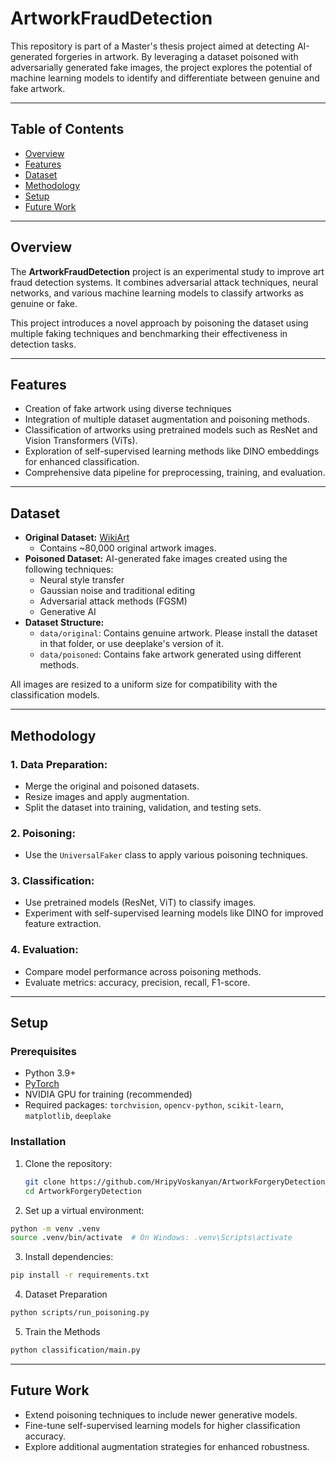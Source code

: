 # ArtworkFraudDetection

This repository is part of a Master's thesis project aimed at detecting AI-generated forgeries in artwork. By leveraging a dataset poisoned with adversarially generated fake images, the project explores the potential of machine learning models to identify and differentiate between genuine and fake artwork.  

---

## Table of Contents
- [Overview](#overview)
- [Features](#features)
- [Dataset](#dataset)
- [Methodology](#methodology)
- [Setup](#setup)
- [Future Work](#future-work)

---

## Overview
The **ArtworkFraudDetection** project is an experimental study to improve art fraud detection systems. It combines adversarial attack techniques, neural networks, and various machine learning models to classify artworks as genuine or fake. 

This project introduces a novel approach by poisoning the dataset using multiple faking techniques and benchmarking their effectiveness in detection tasks.

---

## Features
- Creation of fake artwork using diverse techniques 
- Integration of multiple dataset augmentation and poisoning methods.
- Classification of artworks using pretrained models such as ResNet and Vision Transformers (ViTs).
- Exploration of self-supervised learning methods like DINO embeddings for enhanced classification.
- Comprehensive data pipeline for preprocessing, training, and evaluation.

---

## Dataset
- **Original Dataset:** [WikiArt](https://www.wikiart.org/)
  - Contains ~80,000 original artwork images.
- **Poisoned Dataset:** AI-generated fake images created using the following techniques:
  - Neural style transfer
  - Gaussian noise and traditional editing
  - Adversarial attack methods (FGSM)
  - Generative AI
- **Dataset Structure:**  
  - `data/original`: Contains genuine artwork. Please install the dataset in that folder, or use deeplake's version of it.
  - `data/poisoned`: Contains fake artwork generated using different methods.  

All images are resized to a uniform size for compatibility with the classification models.

---

## Methodology
### 1. Data Preparation:
   - Merge the original and poisoned datasets.
   - Resize images and apply augmentation.
   - Split the dataset into training, validation, and testing sets.

### 2. Poisoning:
   - Use the `UniversalFaker` class to apply various poisoning techniques.

### 3. Classification:
   - Use pretrained models (ResNet, ViT) to classify images.
   - Experiment with self-supervised learning models like DINO for improved feature extraction.

### 4. Evaluation:
   - Compare model performance across poisoning methods.
   - Evaluate metrics: accuracy, precision, recall, F1-score.

---

## Setup
### Prerequisites
- Python 3.9+
- [PyTorch](https://pytorch.org/get-started/locally/)
- NVIDIA GPU for training (recommended)
- Required packages: `torchvision`, `opencv-python`, `scikit-learn`, `matplotlib`, `deeplake`

### Installation
1. Clone the repository:
   ```bash
   git clone https://github.com/HripyVoskanyan/ArtworkForgeryDetection.git
   cd ArtworkForgeryDetection
   ```
2. Set up a virtual environment:
  ```bash
  python -m venv .venv
  source .venv/bin/activate  # On Windows: .venv\Scripts\activate
  ```
3. Install dependencies:
  ```bash
  pip install -r requirements.txt
  ```
4. Dataset Preparation
  ```bash
  python scripts/run_poisoning.py
  ```
5. Train the Methods
  ```bash
  python classification/main.py
  ```

---

## Future Work
- Extend poisoning techniques to include newer generative models.
- Fine-tune self-supervised learning models for higher classification accuracy.
- Explore additional augmentation strategies for enhanced robustness.
